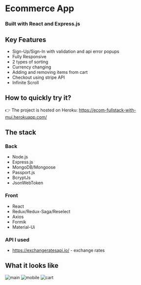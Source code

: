 # Ecommerce App

### Built with React and Express.js

## Key Features

- Sign-Up/Sign-In with validation and api error popups
- Fully Responsive
- 2 types of sorting
- Currency changing
- Adding and removing items from cart
- Checkout using stripe API
- Infinite Scroll

## How to quickly try it?

👉 The project is hosted on Heroku: https://ecom-fullstack-with-mui.herokuapp.com/

## The stack

### Back

- Node.js
- Express.js
- MongoDB/Mongoose
- Passport.js
- BcryptJs
- JsonWebToken

### Front

- React
- Redux/Redux-Saga/Reselect
- Axios
- Formik
- Material-Ui

### API I used

- https://exchangeratesapi.io/ - exchange rates

## What it looks like

![main](https://res.cloudinary.com/martynov-dm/image/upload/v1610017645/projects_images/0a32c9d0c0_o8ew1d.jpg)
![mobile](https://res.cloudinary.com/martynov-dm/image/upload/v1610017702/projects_images/Mui_Ecom_App_-_Google_Chrome_iw4kdw.jpg)
![cart](https://res.cloudinary.com/martynov-dm/image/upload/v1610017747/projects_images/Mui_Ecom_App_-_Google_Chrome_uxhg7h.jpg)

